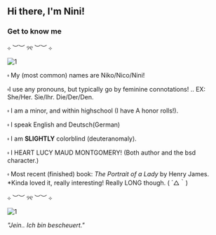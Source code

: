 ## Hi there, I'm Nini!

### Get to know me
⊹   ︶︶   ୨୧   ︶︶   ⊹

![1](https://github.com/user-attachments/assets/8935a644-3414-4b7e-b7bb-bf26c3a7d38b)


⬫ My (most common) names are Niko/Nico/Nini!

⬫I use any pronouns, but typically go by feminine connotations!
.. EX: She/Her. Sie/Ihr. Die/Der/Den.

⬫ I am a minor, and within highschool (I have A honor rolls!).

⬫ I speak English and Deutsch(German)

⬫ I am **SLIGHTLY** colorblind (deuteranomaly). 

⬫ I HEART LUCY MAUD MONTGOMERY! (Both author and the bsd character.)

⬫ Most recent (finished) book: *The Portrait of a Lady* by Henry James.
*Kinda loved it, really interesting! Really LONG though. ( ´△｀)

⊹   ︶︶   ୨୧   ︶︶   ⊹

![1](https://github.com/user-attachments/assets/9bdf6bc4-566c-43e8-8ce1-f1b02ba661d6)

*"Jein.. Ich bin bescheuert."*

